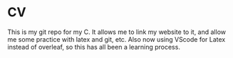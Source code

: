 
# CV

This is my git repo for my C. It allows me to link my website to it, and allow me some practice with latex and git, etc. Also now using VScode for Latex instead of overleaf, so this has all been a learning process.
